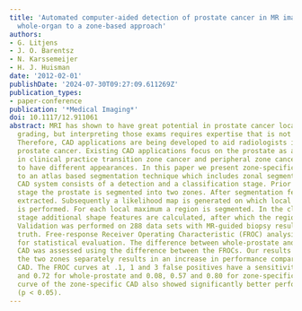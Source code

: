 ```yaml
---
title: 'Automated computer-aided detection of prostate cancer in MR images: from a
  whole-organ to a zone-based approach'
authors:
- G. Litjens
- J. O. Barentsz
- N. Karssemeijer
- H. J. Huisman
date: '2012-02-01'
publishDate: '2024-07-30T09:27:09.611269Z'
publication_types:
- paper-conference
publication: '*Medical Imaging*'
doi: 10.1117/12.911061
abstract: MRI has shown to have great potential in prostate cancer localization and
  grading, but interpreting those exams requires expertise that is not widely available.
  Therefore, CAD applications are being developed to aid radiologists in detecting
  prostate cancer. Existing CAD applications focus on the prostate as a whole. However,
  in clinical practice transition zone cancer and peripheral zone cancer are considered
  to have different appearances. In this paper we present zone-specific CAD, in addition
  to an atlas based segmentation technique which includes zonal segmentation. Our
  CAD system consists of a detection and a classification stage. Prior to the detection
  stage the prostate is segmented into two zones. After segmentation features are
  extracted. Subsequently a likelihood map is generated on which local maxima detection
  is performed. For each local maximum a region is segmented. In the classification
  stage additional shape features are calculated, after which the regions are classified.
  Validation was performed on 288 data sets with MR-guided biopsy results as ground
  truth. Free-response Receiver Operating Characteristic (FROC) analysis was used
  for statistical evaluation. The difference between whole-prostate and zone-specific
  CAD was assessed using the difference between the FROCs. Our results show that evaluating
  the two zones separately results in an increase in performance compared to whole-prostate
  CAD. The FROC curves at .1, 1 and 3 false positives have a sensitivity of 0.0, 0.55
  and 0.72 for whole-prostate and 0.08, 0.57 and 0.80 for zone-specific CAD. The FROC
  curve of the zone-specific CAD also showed significantly better performance overall
  (p < 0.05).
---
```

